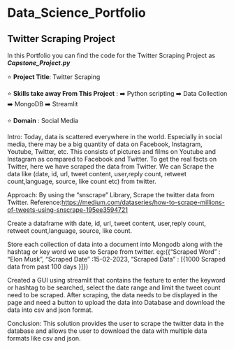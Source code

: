 # Data_Science_Portfolio

## Twitter Scraping Project

In this Portfolio you can find the code for the Twitter Scraping Project as ***Capstone_Project.py***

:star: **Project Title**: Twitter Scraping 

:star: **Skills take away From This Project** : 
        :arrow_right: Python scripting
        :arrow_right: Data Collection
        :arrow_right: MongoDB
        :arrow_right: Streamlit
                                                

:star: **Domain** : Social Media

Intro:
  Today, data is scattered everywhere in the world. 
  Especially in social media, there may be a big quantity of data on Facebook, Instagram, Youtube, Twitter, etc. 
  This consists of pictures and films on Youtube and Instagram as compared to Facebook and Twitter. 
  To get the real facts on Twitter, here we have scraped the data from Twitter. 
  We can Scrape the data like (date, id, url, tweet content, user,reply count, retweet count,language, source, like count etc) from twitter.
  

Approach:
  By using the “snscrape” Library, Scrape the twitter data from Twitter. 
  Reference:https://medium.com/dataseries/how-to-scrape-millions-of-tweets-using-snscrape-195ee3594721
  
  Create a dataframe with date, id, url, tweet content, user,reply count, retweet count,language, source, like count.
  
  Store each collection of data into a document into Mongodb along with the hashtag or key word we use to  Scrape from twitter. 
  eg:({“Scraped Word”            : “Elon Musk”,
        “Scraped Date”             :15-02-2023,
        “Scraped Data”             : [{1000  Scraped data from past 100 days }]})
        
  Created a GUI using streamlit that contains the feature to enter the keyword or hashtag to be searched, select the date range and limit the tweet count need to be     scraped. 
  After scraping, the data needs to be displayed in the page and need a button to upload the data into Database and download the data into csv and json format.

Conclusion:
  This solution provides the user to scrape the twitter data in the database and allows the user to download the data with multiple data formats like csv and json.


